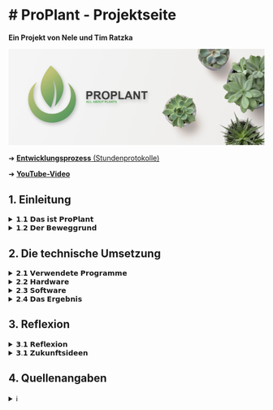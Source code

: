 # # ProPlant - Projektseite
**Ein Projekt von Nele und Tim Ratzka**

<img src="images/proplant_banner.png" width="1200" alt="Proplant-Banner">

➜ <a href="https://github.com/NTCR7/ProPlant/blob/main/Studenprotokoll.md">**Entwicklungsprozess** (Stundenprotokolle)</a>

➜ <a href="https://youtu.be/4X6rJNSYpKE">**YouTube-Video**</a> 

## 1. Einleitung
<details>
<summary>𝟭.𝟭 𝗗𝗮𝘀 𝗶𝘀𝘁 𝗣𝗿𝗼𝗣𝗹𝗮𝗻𝘁</summary>
Mit ProPlant haben wir ein Produkt entwickelt, welches für die Überwachung der Gesundheit von Zimmerpflanzen zuständig ist. Dementsprechend wurde ProPlant mit verschiedenen Sensoren ausgestattet, um Daten zu überwachen. 
 
Besonders die Zufuhr von Wasser ist essenziell für das Überleben einer Pflanze. Es ist verantwortlich für den Zelldruck, den Nährstofftransport und stellt einen Bestandteil der Fotosynthese dar. ProPlant verfügt daher über einen Bodenfeuchtigkeitssensor, der entsprechende Daten sammelt. 
 
Ebenso bildet die Luft einen entscheidenen Einflussfaktor ab, den es zu regulieren gilt. Das Produkt überwacht daher die Temperatur, die Feuchtigkeit und den CO₂-Gehalt der Umgebung. So kann ein Vertrocknen oder Schimmel rechtzeitig verhindert werden. Der CO₂-Gehalt ist für die menschliche Gesundheit zu überwachen. Nämlich kann die Pflanze bei Nacht ohne Licht keine Fotosynthese betreiben, sondern sichert ihre Energiezufuhr durch Zellatmung. Dabei entsteht CO₂ als Abfallprodukt. Hegt man als besonderer Pflanzenliebhaber mehrere Pflanzen zuhause ohne regelmäßig durchzulüften, kann der erhöhte CO₂-Gehalt für den Menschen ungesund werden. Auch genrell ist der CO₂-Gehalt in der Luft für uns Menschen wichtig.

Anschließend bewertet ProPlant die Pflanzenwerte als gut oder schlecht. Der jeweilige Status wird anschließend auf einem Display wiedergegeben. So kann der Benutzer die Situation richtig einschätzen und festellen, wenn Handlungsbedarf besteht.
</details>


<details>
<summary>𝟭.𝟮 𝗗𝗲𝗿 𝗕𝗲𝘄𝗲𝗴𝗴𝗿𝘂𝗻𝗱</summary>
Wir leben in einer modernisierten Welt, die beständig nach Innovation und Verbesserung strebt. Bahnbrechende Erkenntnisse werden schnell in den Alltag eines Jeden 
integriert, sodass der Mensch lernen muss, sich diesen anzupassen. Gesundheit, Wohlstand oder auch die Möglichkeit nach Großem zu streben, sind positive Errungenschaften, die sich für einen grossen Teil der Gesellschaft als selbstverständlich etabliert haben.

Viel bedeutsamer ist hingegen die menschliche Augabe und Verpflichtung, sich manchen Umständen dieser Innovation zu beugen. Unteranderm muss das Individuum immer 
schneller und besser funktionieren, während es sich einem Grossenganzen fügt. 
Die Bereitschaft dem nachzugehen, muss jeder Mensch verkörpern, der in unserer Leistungsgesellschaft einen Platz einnehmen will. Somit ensteht jedoch für viele ein Alltag geprägt von Stress. Denn in unserer Welt wird Zeit zur neuen Kostbarkeit. Oft drängt es uns daher zu einer Auszeit von genau diesem Alltag. Wir wollen dieser lauten, vorbeirauschenden Welt entkommen. 

ProPlant - unser Projekt, beschäftigt sich mit einem Aspekt, um dieser Problematik der modernen Welt entgegzuwirken und zu entlasten. Zahlreiche Studien haben bewiesen, dass sich Pflanzen positiv auf die psychische Gesundheit auswirken. Sie erinnern uns an die Natur, welche das genaue Gegenteil einer grauen und gehetzten Arbeitswelt ist. Nicht ohne Grund lindert der Anblick von Pflanzen also Stress. Dies ist eine Option, sich der modernisierten Welt zu entziehen. 

Doch wie bereits angsprochen, ist ein großes Problem unsere Zeit. Manchmal scheint man einfach nie genug zu schaffen. Und dann soll noch Zeit sein, sich 
um eine Pflaze zu kümmern? Mit ProPlant wollen wir diesen Störfaktor ausklammern und einen Helfer bereitstellen. Denn ProPlant sammelt sorgfältig alle Daten, die
über die Gesundheit einer Pflaze bestimmen und wertet diese zuverlässig aus. So weiß der Besitzer nach einem Blick auf das Display, ob die Pflanze beispielsweise Wasser nötig hat. Schnell und unkompliziert.

Uns war es wichtig, mit unserem Projekt Impulse zu setzen in Richtung einer Innovation, die den Alltag erleichtert. Denn auch solche Errungenschaften sollten in der 
Gesellschaft integriert werden.
</details>



## 2. Die technische Umsetzung
<details>
<summary>𝟮.𝟭 𝗩𝗲𝗿𝘄𝗲𝗻𝗱𝗲𝘁𝗲 𝗣𝗿𝗼𝗴𝗿𝗮𝗺𝗺𝗲</summary>

#### <a href="https://www.arduino.cc/"><img src="images/arduino_logo.png" width="25" alt="Arduino-Logo"></a></a> *Die Grundlage - der Arduino*
Das Fundament unseres Projektes stellt der Arduino UNO dar, denn ProPlant ist ein Physical computing Projekt. Vereinfacht involviert Physical computing interaktive
Systeme, die die Welt wahrnehmen und auf sie reagieren. Die Sensoren sammeln in unserem Fall Daten über eine Pflanze und  gegben sie an das System weiter. Dadurch wird
eine Reaktion ausgelöst. ProPlant zeigt nach der Auswertung dementsprechend einen Status auf dem Display an. Der Arduino vereint deshalb Soft- und Hardware. 

Die <a href="https://store.arduino.cc/products/arduino-uno-rev3">Hardware</a> besteht aus einer Platine mit Mikrocontroller, dem Herz des Boards. Diesen gilt es anzusteuern. Dies ist durch die 14 "Digital"-Pins und  6 "Analog"-Pins 
möglich, die für Signaleingänge und -ausgänge zuständig sind. Um den Mikrocontroller per Software zu programmieren und die Daten zu übertragen, ist ein USB-Anschluss
vorhanden, welcher mit einem Pc verbunden werden kann. 

Die <a href="https://www.arduino.cc/en/software">Arduino-Software</a> stellt die andere Hauptkompenente dar. Diese kann durch Programmiersprachen, angeleht an C, C++ und Java, genutzt werden.

#### <a href="https://fritzing.org/"><img src="https://upload.wikimedia.org/wikipedia/commons/c/c1/Fritzing_Software_Logo_Batch.png" width="20" alt="Fritzing-Logo"></a><a href="https://fritzing.org/"> *fritzing*</a>
Physical-Computing Projekte erfordern die richtige Verkabelung der einzelnen Komponenten, um zu funktionieren. Jedoch ist jedes Projekt anderes und benötigt eine
individuelle Umsetzung, um auf die Bedürfnisse zugeschnitten zu sein. Bei komplexeren Projekten kann die eigene Schaltung schnell unübersichtlich und verkompliziert werden. Fritzing unterstützt dabei die digitale Visualisierung der Verkabelungen und wirkt so als Ordnungsfaktor. Aus einer Vielzahl elektronischer Bauteile kann die Schaltung am PC vorgefertigt und veranschaulicht werden. Somit dient die freie Software auch als Dokumentationstool.

#### <a href="https://github.com/"><img src="https://is4-ssl.mzstatic.com/image/thumb/Purple122/v4/f3/01/f2/f301f26d-fe81-18c0-5684-c80369b7d9af/AppIcon-0-1x_U007emarketing-0-7-0-85-220.png/350x350.png?" width="20" alt="GitHub-Logo"></a><a href="https://github.com/"> *GitHub*</a>
Github dient zur Softwareverwaltung und lässt sich gleichzetig als soziales Netzwerk für Entwickler charakterisieren. Somit wird die zeitgleiche Zusammenarbeit an Projekten und das Festhalten der Ergebnisse möglich. Für unser Projekt erfolgte die Dokumentation in Form von Stundenprotokollen und die Plattform diente zur Projektdarstellung.
 
</details>



<details>
<summary>𝟮.𝟮 𝗛𝗮𝗿𝗱𝘄𝗮𝗿𝗲</summary>
Die Hardware besteht bei ProPlant aus dem Arduino UNO, den Sensoren, einem LCD Display und einem Taster. Die Integrierung der einzelnen Bestandteile und ihre Verkabelung wird im Folgenden näher erleutert.
  
#### <a href="https://www.reichelt.de/de/de/entwicklerboards-feuchtesensor-bodenfeuchte--debo-cap-sens-p223620.html?PROVID=2788&gclid=EAIaIQobChMIpLGoyrO1-wIV7hkGAB0JYw15EAQYAyABEgJH_vD_BwE&&r=1">*Der Bodenfeuchtigkeitssensor (Capacitive Soil Moisture Sensor v2.0)*</a>
Dieser Sensor macht sich den dielektrischen Kontrast zwischen Wasser und Boden zu Nutze. Dabei wird die Kapazität der Erde gemessen, die sich durch Feuchtigkeit
verändert. Dies wird dann zu einem Wert umgewandelt, den der Arduino empfangen kann. 
Der Sensor muss mit GND verbunden werden, was für Ground steht. Denn hier ist das Potential 0 und das gleiche Bezugspotential wird verwendet, was die korrekte 
Funktion gewährleistet. Darüber hinaus wird der Sensor mit einem der Analog-Pins verbunden, damit der Arduino das analoge Signal des Sensors empfangen kann.
  <details>
    <summary>Konkrete Verkabelung</summary>
    <img src="images/wiring-capacitive-soil-moisture-sensor.png" width="1200" alt="Bodenfeuchtigkeitssensor">
    </details>
 
#### <a href="https://t1p.de/jsotj">*Das LCD*</a>
Das Display dient zur Anzeige der pflanzlichen Gesundheit und spiegelt die Software wieder. Die Flüssigkristalle innerhalb ändern je nach Ausrichtung die Polarisationsebene des Lichts. Dieser Effekt wird durch das elektrische Feld beeinflusst.
  <details>
   <summary>Konkrete Verkabelung</summary>
   <img src="images/wiring-lcd.png" width="1200" alt="Bodenfeuchtigkeitssensor">
   </details>
  
#### <a href="https://t1p.de/2uv02">*Der Luftemperatur- und Feuchtigkeitssensor (DHT22 AM2302)*</a>
Dieser Sensor ist in der Lage, Luftfeuchte als auch die -temperatur zu messen. Zur Messung der Luftfeuchtigkeit befindet sich ein feuchtigkeitshaltendes Substrat zwische zwei Elektroden. Wenn sich die Luftfeuchtigkeit ändert, verändert sich auch die Leitfähigkeit zwischen den Elektroden. Diese Widerstandsveränderung wird vom Chip erfasst und an den Arduino weitergeben.
Zur Temperaturmessung ist ein NTC-Temperaturfühler vorhanden. Auch bei diesem richtet sich der Widerstand nach dem gemessenen Wert.
   <details>
   <summary>Konkrete Verkabelung</summary>
   <img src="images/wiring-DHT22.png" width="1200" alt="Bodenfeuchtigkeitssensor">
   </details>
 
#### <a href="https://t1p.de/9du7c">*Der Luftsensor für den CO₂-Gehalt (MQ-135 Gassensor)*</a>
Der MQ-135 Gas Sensor bestimmt die Konzentration von Gasen und beruft sich auf chemische Reaktionen. Gase in der Nähe der Elektroden des Sensors reagieren mit den Chemikalien auf den Elektroden. Dies bewirkt eine Änderung des elektrischen Widerstands, was zu einem Konzentrationswert verabeitet werden kann. Für unser Projekt wird der CO₂-Gehalt gemessen.
  <details>
  <summary>Konkrete Verkabelung</summary>
  <img src="images/wiring-MQ135-module.png" width="1200" alt="Bodenfeuchtigkeitssensor">
  </details>
 
#### *Der Taster*
Um die Benutzerfreundlichkeit zu erhöhen, haben wir einen noch einen Taster dazugenommen. Denn dieser fungiert als Impulsgeber, um einen neuen Prozess zu aktivieren. Zudem springt der Taster nachdem der Prozess durchlaufen ist, wieder zurück in seine Ausgangsstellung. Bei ProPlant wird im ungedrückten Zustand nacheinander der Zustand jedes Einflussfaktors angezeigt. Somit können alle Reguliergrößen im Blick behalten werden. Möchte man weitere Informationen über die konkrete Lage erlangen, kann der Taster gedrückt gehalten werden. Nun wird statt einer Auswertung von gut oder schlecht der konkrete Messwert wie die Temperatur in Grad Celsius angezeigt. Für die anderen Einflussgrößen werden Prozente wiedergegeben. So kann der Benutzer bei Bedarf feststellen, wie großer Handlungsbedarf tatsächlich besteht. Wurden alle Werte angezeigt, wird wie gewohnt wieder der Zustand der Pflanze auf dem Display wiedergegeben.
   <details>
   <summary>Konkrete Verkabelung</summary>
   <img src="images/wiring-taster.png" width="1200" alt="Bodenfeuchtigkeitssensor">
   </details>
 
</details>


<details>
<summary>𝟮.𝟯 𝗦𝗼𝗳𝘁𝘄𝗮𝗿𝗲</summary>
Nun haben wir ein System aus Sensoren, dem Arduinio, einem LCD Display und einem Taster vorliegen. Aber erst durch die Software kann die gewünschte Funktionsweise erzielt werden. Bei ProPlant sammeln die Sensoren Werte, welche zuerst zur Kontrolle im seriellen Monitor wiedergeben werden. Diese Werte werden als Variablen gespeichert und mithilfe von Intervallen bewertet. Auf dem LCD wird die jeweilige Bewertung als "good" oder "!bad!" angezeigt. Hinzu kommt noch der Taster, welcher dafür zuständig ist, zwischen der Auswertung und den konkreten Werten zu wechseln.
Der Code und seine Funktion wird im Folgenden erläutert.

```c
//  _____           _____  _             _                       _       _                _ 
// |  __ \         |  __ \| |           | |                     | |     (_)              | |
// | |__) | __ ___ | |__) | | __ _ _ __ | |_      _____  ___ __ | | __ _ _ _ __   ___  __| |
// |  ___/ '__/ _ \|  ___/| |/ _` | '_ \| __|    / _ \ \/ / '_ \| |/ _` | | '_ \ / _ \/ _` |
// | |   | | | (_) | |    | | (_| | | | | |_    |  __/>  <| |_) | | (_| | | | | |  __/ (_| |
// |_|   |_|  \___/|_|    |_|\__,_|_| |_|\__|    \___/_/\_\ .__/|_|\__,_|_|_| |_|\___|\__,_|
//                                                        | |
//                                                        |_|
//
// Einbinden von Bibliotheken für DHT22-Sensor und I2C-LCD-Display
#include <DHT.h>
#include "LiquidCrystal_I2C.h"

// Definieren der Konstante DHTPIN mit dem Wert 2, die den Anschluss-Pin angibt
#define DHTPIN 2

// Definieren der Konstante DHTTYPE, welche den Sensortyp (DHT22) angibt
#define DHTTYPE DHT22

// Erstellung eines neues DHT-Objekt und Initilaisierung mit "DHTPIN" und "DHTTYPE"
DHT dht(DHTPIN, DHTTYPE);

// Initialisierung I2C-LCD-Displays [Adresse 0x3F & Größe 16(Felder)x2(Zeilen)]
LiquidCrystal_I2C lcd(0x3F,16,2);

// Konstante für trockenen & feuchten Boden (wichtig zur Kalibrierung der Bodenfeuchtigkeit)
const int dry = 517;
const int wet = 231;

// Initialisierungsfunktion - wird einmalig zu Beginn des Skripts ausgeführt
void setup()
{
  // Initialisierung der seriellen Kommunikation mit 9600 Baud (Anzahl der Datenbits pro Sekunde)
  Serial.begin(9600);

  // Initialisierung DHT-Sensor
  dht.begin();

  // Initialisierung LCD-Display
  lcd.init();

  //Hintergrundbeleuchtung des LCD-Displays einschalten
  lcd.backlight();

  // Pin 7 als Eingang für Taster konfigurieren
  pinMode (7, INPUT) ;
}


// Hauptfunktion - wird immer wieder wiederholt, wenn das Skript ausgeführt wird
void loop()
{
  // Digitalen Eingang am Pin 7 auslesen und Wert in der Variable "SchalterZustand" speichern
  int SchalterZustand = digitalRead(7);

  // Analogen Eingang durch Feuchtigkeitssensor an Pin 0 auslesen und Wert in der Variable "sensorVal" speichern
  int soilraw = analogRead(A0);

  // Konvertiere den Eingangswert in Prozent um die Bodenfeuchtigkeit darzustellen, dabei sind wet und dry, minimale und maximale Werte.
  // Diese neuen Werte werden zudem in der Variablen "percentageHumidity" gespeichert
  int soilpercentage = map(soilraw, wet, dry, 100,0);

  // Bodenfeuchtigkeitswert über serielle Schnittstelle ausgeben
  Serial.print(String("SoilMoisture: ")+(soilpercentage)+"%  |  ");

  // DHT-Sensor auslesen und Feuchtigkeit in der Variablen "airhumi" speichern 
  float airhumi  = dht.readHumidity();

  // DHT-Sensor auslesen und Temperatur in der Variablen "tempC" speichern
  float tempC = dht.readTemperature();

  // Prüfen, ob der DHT-Sensor korrekt ausgelesen werden konnte - isnan bedeutet "is not a number"
  if (isnan(airhumi) || isnan(tempC))
  {
    // Falls nötig Fehlermeldung über serielle Schnittstelle ausgeben
    Serial.println("error DHT");
  }
  else
  {
    // Luftfeuchtigkeit über serielle Schnittstelle ausgeben
    Serial.print(String("AirHumidity: ")+(airhumi)+"%  |  ");

    // Lufttemperatur über serielle Schnittstelle ausgeben
    Serial.print(String("AirTemperature: ")+(tempC)+"°C  |  ");
  }
  
  // Analogen Eingang am Pin 2 auslesen und Wert in der Variable "MQValue" speichern
  int MQValue = analogRead(2);

  // CO2-Wert über serielle Schnittstelle ausgeben
  Serial.print(String("AirCO2: ")+(MQValue)+"PPM\n");
  
  // Wenn der Taster nicht gedrückt wird, good/!bad! für Bodenfeuchtigkeit, Luftfeuchtigkeit, Lufttemperatur & Luftqualität anzeigen
  if (SchalterZustand == 0)
    {
    // Text "ProPlant soil" auf Zeile 0 des LCD-Displays ausgeben
    lcd.setCursor(0,0);
    lcd.print ("ProPlant soil");
    
    // Text "moisture:" auf Zeile 1 des LCD-Displays ausgeben
    lcd.setCursor(0,1);
    lcd.print ("moisture: ");

    // Stelle für nächste Ausgabe
    lcd.setCursor(10,1);

    // Wenn der Bodenfeuchtigkeitswert im guten Bereich liegt, Text "good" ausgeben
    if ((soilpercentage > 20) && (soilpercentage < 60))  lcd.print("good     ");

    // Wenn der Bodenfeuchtigkeitswert im kritischen Bereich liegt, Text "!bad!" ausgeben
    if (soilpercentage < 20) lcd.print("!bad!     ");
    if (soilpercentage > 60) lcd.print("!bad!     ");

    // Ausgabe für 3 sec
    delay(3000);


    // Text "ProPlant air" in Zeile 0 auf LCD-Display ausgeben
    lcd.setCursor (0,0);
    lcd.print ("ProPlant air ");

    // Text "moisture:" auf Zeile 1 des LCD-Displays ausgeben
    lcd.setCursor(0,1);
    lcd.print ("moisture: ");

    // Stelle für nächste Ausgabe
    lcd.setCursor (10,1);

    // Wenn der Lufttemperaturwert im guten Bereich liegt, Text "good" ausgeben
    if ((airhumi > 55) && (airhumi < 75))  lcd.print("good     ");

    // Wenn der Lufttemperaturwert im kritischen Bereich liegt, Text "!bad!" ausgeben
    if (airhumi < 75) lcd.print("!bad!     ");
    if (airhumi > 55) lcd.print("!bad!     ");

    // Ausgabe für 3 sec
    delay(3000);


    // Text "temp:" auf Zeile 1 des LCD-Displays ausgeben
    lcd.setCursor (0,1);
    lcd.print ("temp: ");

    // Stelle für nächste Ausgabe
    lcd.setCursor (6,1);

    // Wenn der Lufttemperaturwert im guten Bereich liegt, Text "good" ausgeben
    if ((tempC > 16) && (tempC < 24))  lcd.print("good     ");

    // Wenn der Lufttemperaturwert im kritischen Bereich liegt, Text "!bad!" ausgeben
    if (tempC < 16) lcd.print("!bad!     ");
    if (tempC > 24) lcd.print("!bad!     ");

    // Ausgabe für 3 sec
    delay(3000);


    // Text "CO2:" auf Zeile 1 des LCD-Displays ausgeben
    lcd.setCursor (0,1);
    lcd.print ("CO2: ");

    // Stelle für nächste Ausgabe
    lcd.setCursor (5,1);

    // Wenn der Lufttemperaturwert im guten Bereich liegt, Text "good" ausgeben
    if (MQValue < 1000) lcd.print("good     ");

    // Wenn der Luftqualitätswert im kritischen Bereich liegt, Text "!bad!" ausgeben
    if (MQValue > 1000) lcd.print("!bad!     ");
    

    // Ausgabe für 3 sec
    delay(3000);
  }

  // Wenn der Taster gedrückt wird, alle reinen Werte der Sensoren anzeigen (selbe Reihenfolge)
  if (SchalterZustand == 1)
    {
    // Text "ProPlant soil" in Zeile 0 des LCD-Displays ausgeben
    lcd.setCursor (0,0);
    lcd.print ("ProPlant soil");

    // Text "moisture:" in Zeile 1 des LCD-Displays ausgeben
    lcd.setCursor(0,1);
    lcd.print ("moisture: ");

    // Stelle für nächste Ausgabe
    lcd.setCursor(10,1);

    // rohe Bodenfeuchtigkeit ausgeben
    lcd.print(String(soilpercentage)+"%     ");

    // Ausgabe für 3 sec
    delay(3000);


    // Text "ProPlant air " in Zeile 0 des LCD-Display ausgeben
    lcd.setCursor (0,0);
    lcd.print ("ProPlant air ");

    // Text "moisture:" in Zeile 1 des LCD-Displays ausgeben
    lcd.setCursor(0,1);
    lcd.print ("moisture: ");

    // rohe Luftfeuchtigkeit ausgeben
    lcd.setCursor (10,1);
    lcd.print (String(airhumi)+"%     ");

    // Ausgabe für 3 sec
    delay(3000);


    // Stelle für nächste Ausgabe
    lcd.setCursor (0,1);

    // Text "temp:" in Zeile 1 des LCD-Displays ausgeben
    lcd.print ("temp: ");
    lcd.setCursor (6,1);

    // rohe Luftfeuchtigkeit ausgeben
    lcd.print (String(tempC)+" C     ");
    
    // Ausgabe für 3 sec
    delay(3000);


    // Stelle für nächste Ausgabe
    lcd.setCursor (0,1);

    // Text "CO2" in Zeile 1 des LCD-Displays ausgeben
    lcd.print ("CO2: ");

    // rohe Luftfeuchtigkeit ausgeben
    lcd.setCursor (5,1);
    lcd.print (String(MQValue)+" PPM     ");

    // Ausgabe für 3 sec
    delay(3000);
  }
}
```      
</details>


 
<details>
<summary>𝟮.𝟰 𝗗𝗮𝘀 𝗘𝗿𝗴𝗲𝗯𝗻𝗶𝘀</summary>
 
#### *Code*
Unter Verwendung der
<a href="https://www.arduino.cc/reference/en/libraries/liquidcrystal-i2c/"> LiquidCristal library</a>,
<a href="https://www.arduino.cc/reference/en/libraries/dht-sensor-library/">DHT libary</a>
und
<a href="https://www.arduinolibraries.info/libraries/adafruit-unified-sensor">Adafruit Unified Sensor library</a> 
ist dies unser funktionfähiger Code:
  
```c
//  _____           _____  _             _   
// |  __ \         |  __ \| |           | |  
// | |__) | __ ___ | |__) | | __ _ _ __ | |_ 
// |  ___/ '__/ _ \|  ___/| |/ _` | '_ \| __|
// | |   | | | (_) | |    | | (_| | | | | |_ 
// |_|   |_|  \___/|_|    |_|\__,_|_| |_|\__|
//
#include <DHT.h>
#include "LiquidCrystal_I2C.h"
#define DHTPIN 2
#define DHTTYPE DHT22
DHT dht(DHTPIN, DHTTYPE);
LiquidCrystal_I2C lcd(0x3F,16,2);
const int dry = 517;
const int wet = 231;

void setup()
{
  Serial.begin(9600);
  dht.begin();
  lcd.init();
  lcd.backlight();
  pinMode (7, INPUT) ;
}

void loop()
{
  int SchalterZustand = digitalRead(7);
  int soilraw = analogRead(A0);
  int soilpercentage = map(soilraw, wet, dry, 100,0);
  Serial.print(String("SoilMoisture: ")+(soilpercentage)+"%  |  ");
  float airhumi  = dht.readHumidity();
  float tempC = dht.readTemperature();
  if (isnan(airhumi) || isnan(tempC))
  {
    Serial.println("error DHT");
  }
  else
  {
    Serial.print(String("AirHumidity: ")+(airhumi)+"%  |  ");
    Serial.print(String("AirTemperature: ")+(tempC)+"°C  |  ");
  }

  int MQValue = analogRead(2);
  Serial.print(String("AirCO2: ")+(MQValue)+"PPM\n");

  if (SchalterZustand == 0)
    {
    lcd.setCursor(0,0);
    lcd.print ("ProPlant soil");
    lcd.setCursor(0,1);
    lcd.print ("moisture: ");
    lcd.setCursor(10,1);
    if ((soilpercentage > 20) && (soilpercentage < 60))  lcd.print("good     ");
    if (soilpercentage < 20) lcd.print("!bad!     ");
    if (soilpercentage > 60) lcd.print("!bad!     ");
    delay(3000);
    lcd.setCursor (0,0);
    lcd.print ("ProPlant air ");
    lcd.setCursor(0,1);
    lcd.print ("moisture: ");
    lcd.setCursor (10,1);
    if ((airhumi > 55) && (airhumi < 75))  lcd.print("good     ");
    if (airhumi < 75) lcd.print("!bad!     ");
    if (airhumi > 55) lcd.print("!bad!     ");
    delay(3000);
    lcd.setCursor (0,1);
    lcd.print ("temp: ");
    lcd.setCursor (6,1);
    if ((tempC > 16) && (tempC < 24))  lcd.print("good     ");
    if (tempC < 16) lcd.print("!bad!     ");
    if (tempC > 24) lcd.print("!bad!     ");
    delay(3000);
    lcd.setCursor (0,1);
    lcd.print ("CO2: ");
    if (MQValue < 1000) lcd.print("good     ");
    if (MQValue > 1000) lcd.print("!bad!     ");
    lcd.setCursor (5,1);
    delay(3000);
  }
  if (SchalterZustand == 1)
    {
    lcd.setCursor (0,0);
    lcd.print ("ProPlant soil");
    lcd.setCursor(0,1);
    lcd.print ("moisture: ");
    lcd.setCursor(10,1);
    lcd.print(String(soilpercentage)+"%     ");
    delay(3000);
    lcd.setCursor (0,0);
    lcd.print ("ProPlant air ");
    lcd.setCursor(0,1);
    lcd.print ("moisture: ");
    lcd.setCursor (10,1);
    lcd.print (String(airhumi)+"%     ");
    delay(3000);
    lcd.setCursor (0,1);
    lcd.print ("temp: ");
    lcd.setCursor (6,1);
    lcd.print (String(tempC)+" C     ");
    delay(3000);
    lcd.setCursor (0,1);
    lcd.print ("CO2: ");
    lcd.setCursor (5,1);
    lcd.print (String(MQValue)+" PPM     ");
    delay(3000);
  }
}
```  
 
#### <a href="https://youtu.be/4X6rJNSYpKE"><img src="images/youtube-logo.png" width="20" alt="YouTube-Logo"></a><a href="https://youtu.be/4X6rJNSYpKE"> *Video des funktionsfähigen Endproduktes*</a>
Aufgrund von fehlenden Breadboards und Kabeln konnten wir die Umsetzung der Verkabelung nicht noch weiter optimieren. Das Produkt als Ganzes im Video stellt momentan einen Prototypen dar. So sind die wichtigsten Grundgedanken jedoch verankert: Eine Powerbank zur Mobilität, das LCD eingelassen in der Hülle für optische Einheit und
das Außenliegen von Sensoren. Der Bodenfeuchtigkeitssensor kann in den Boden der Pflanze gesteckt werden und die Luftsensoren erfassen außerhalb der Produkthülle die Daten nähstmöglich zur Pflanze.

</details>


## 3. Reflexion
<details>
<summary>𝟯.𝟭 𝗥𝗲𝗳𝗹𝗲𝘅𝗶𝗼𝗻</summary>
Zwei Schüler ohne jegliche Programmierkenntnisse, jedoch getrieben von der Faszination, die eigene Idee umsetzen zu wollen. Dies fasst die Ausgangslage unseres
Projektes zusammen. Unsere Idee stand schnell fest, doch wie die Umsetzung zu gestalten war, bereitete uns Probleme. So mussten wir uns erst informieren, was überhaupt 
benötigt wird, um ein funktionierendes Produkt zu erschaffen. Vorerst gingen wir davon aus, die Werte als Benachrichtigung an ein anderes Gerät weiterleiten zu können.
 
Ohne Vorkenntnisse warf dies Fragen auf wie: Mit welchem Programm können die Werte ausgewertet werden? Müssen die Daten zwischengespeichert werden? Durch das Aneignen von Informationen wurde also klar, dass eine Datenbank benötigt wird. Doch so eine neue Erkenntnis führte uns zu weiteren Unklarheiten. Wie erstelle ich eine Datenbank? Wie binde ich diese ein? Bald mussten wir feststellen, dass wir wie anfänglich gedacht, unsere Idee nicht umsetzen können. Zumal diese ein RaspberryPi
benötigt hätte. 

So ging ärgerlicherweise Arbeit verloren, doch durch die Abänderung war unserer Rahmen greifbarer. Mit dem Arduino kamen wir fortan gut zurecht und konnten unser Projekt Schritt für Schritt visualisieren. Grundkenntnisse wie die Verwendung von if clauses oder die Einbindung von Variablen und Intervallen und vieles mehr konnten wir erlenen und anwenden. 
 
Mit diesem Grundwissen konnten wir schließlich knobeln, überlegen und verbessern, sodass wir eigenständig arbeiten konnten. Mit der eigenen Motivation ging nun auch der Spaß am Umdenken einher. Schlussendlich zahlte sich die Arbeitsbereitschaft und die Spätschichten vor dem PC zuhause auch in unserem Projekt aus. 

Ohne Vorkenntnisse ist es uns gelungen ein Projekt zu verwirklichen, welches eine Komplexität aufweist, die im Alltag tatsächlich nützlich ist. Unsere eigenen Anprüche 
konnten wir somit erfüllen. Nachhaltig konnten wir dabei auch wichtige Kenntnisse für das generelle Programmieren mitnehmen.
</details>


<details>
<summary>𝟯.𝟭 𝗭𝘂𝗸𝘂𝗻𝗳𝘁𝘀𝗶𝗱𝗲𝗲𝗻</summary>
Mit unserem Projekt als Ganzes haben wir ein funktionierendes und hilfreiches Produkt für den Alltag erschaffen. Für die Zukunft schwebt uns vor, dieses Projekt
noch auszuweiten. So soll der Benutzer push-Benachrichtigungen erhalten, wenn der Zustand der Pflanze kritisch ist.
Diesbezüglich kann der Nutzer die Daten benutzerfreundlich an einem anderen Gerät einsehen. 
</details>



## 4. Quellenangaben
<details>
<summary>ℹ️</summary>
 
*Code*
 
<a href="https://www.youtube.com/@MaxTechTV1"><img src="images/youtube-logo.png" width="20" alt="YouTube-Logo"></a><a href="https://www.youtube.com/@MaxTechTV1"> MaxTechTV</a>

<a href="https://arduinogetstarted.com/tutorials/arduino-lcd-i2c"><img src="images/arduino-get-started-logo.png" width="40" alt="arduinogetstarted.com-Logo"></a><a href="https://arduinogetstarted.com/tutorials/arduino-lcd-i2c"> arduinogetstarted.com</a>

<a href="https://funduino.de/anleitung-dht11-dht22"><img src="https://funduino.de/wp-content/uploads/2022/03/FunduinoLogo_v2-2.png" width="80" alt="funduino.de-Logo"></a><a href="https://funduino.de/anleitung-dht11-dht22"> funduino.de</a>

<a href="https://github.com/"><img src="https://is4-ssl.mzstatic.com/image/thumb/Purple122/v4/f3/01/f2/f301f26d-fe81-18c0-5684-c80369b7d9af/AppIcon-0-1x_U007emarketing-0-7-0-85-220.png/350x350.png?" width="20" alt="GitHub-Logo"></a><a href="https://github.com/"> GitHub</a>
 
*Intervalle für Werte, die wir als Richtlinien verwendet haben*
 
<a href="https://www.greenwaybiotech.com/blogs/gardening-articles/how-soil-moisture-affects-your-plants-growth">optimale Bodenfeuchtigkeit</a>
 
<a href="https://www.brune.info/magazin/richtige-luftfeuchtigkeit-fuer-pflanzen/#:~:text=W%C3%A4hrend%20sich%20der%20Mensch%20bei,eine%20Feuchte%20%C3%BCber%2060%20Prozent.">optimale Luftfeuchtigkeit</a>
 
<a href="https://www.plantcaretools.com/de/temperatur-messen-zimmerpflanzen/#:~:text=Tags%C3%BCber%20ist%20eine%20Temperatur%20zwischen,32%C2%B0C.">optimale Lufttemperatur</a> 
 
<a href="https://www.dein-heizungsbauer.de/ratgeber/raumklima/co2-raumluft/">optimaler CO2-Gehalt</a> 

 
*Beschreibung der Sensoren und Bestandteile*

<a href="https://protosupplies.com/product/capacitive-soil-moisture-sensor-module/">capacitive soil moisture sensor</a>
 
<a href="https://www.lcd-module.de/knowhow.html#:~:text=LCD%20ist%20die%20Abk%C3%BCrzung%20von,Anlegen%20eines%20elektrischen%20Feldes%20beeinflusst.">LCD</a>
 
<a href="https://42project.net/dht11-dht22-sensoren-zur-messung-von-temperatur-und-feuchte-mit-dem-arduino-im-vergleich/">DHT22-Sensor</a>
 
<a href="https://www.nielit.gov.in/gorakhpur/sites/default/files/Gorakhpur/alevel_iot_13april20_SM.pdf">MQ-135 Sensor</a>
